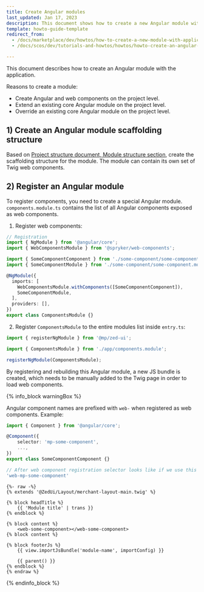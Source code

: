 ```yaml
---
title: Create Angular modules
last_updated: Jan 17, 2023
description: This document shows how to create a new Angular module with the application
template: howto-guide-template
redirect_from:
  - /docs/marketplace/dev/howtos/how-to-create-a-new-module-with-application.html
  - /docs/scos/dev/tutorials-and-howtos/howtos/howto-create-an-angular-module-with-application.html

---
```


This document describes how to create an Angular module with the application.

Reasons to create a module:

- Create Angular and web components on the project level.
- Extend an existing core Angular module on the project level.
- Override an existing core Angular module on the project level.

## 1) Create an Angular module scaffolding structure

Based on [Project structure document, Module structure section](/docs/dg/dev/frontend-development/{{page.version}}/marketplace/marketplace-frontend-project-and-module-structure.html#module-structure), create the scaffolding structure for the module.
The module can contain its own set of Twig web components.

## 2) Register an Angular module

To register components, you need to create a special Angular module. `components.module.ts` contains the list of all Angular components exposed as web components.

1. Register web components:

```ts
// Registration
import { NgModule } from '@angular/core';
import { WebComponentsModule } from '@spryker/web-components';

import { SomeComponentComponent } from './some-component/some-component.component';
import { SomeComponentModule } from './some-component/some-component.module';

@NgModule({
  imports: [
    WebComponentsModule.withComponents([SomeComponentComponent]),
    SomeComponentModule,
  ],
  providers: [],
})
export class ComponentsModule {}
```

2. Register `ComponentsModule` to the entire modules list inside `entry.ts`:

```ts
import { registerNgModule } from '@mp/zed-ui';

import { ComponentsModule } from './app/components.module';

registerNgModule(ComponentsModule);
```

By registering and rebuilding this Angular module, a new JS bundle is created, which needs to be manually added to the Twig page in order to load web components.

{% info_block warningBox %}

Angular component names are prefixed with `web-` when registered as web components. Example:

```ts
import { Component } from '@angular/core';

@Component({
    selector: 'mp-some-component',
    ...,
})
export class SomeComponentComponent {}

// After web component registration selector looks like if we use this component as web inside a twig file:
'web-mp-some-component'
```

```twig
{%- raw -%}
{% extends '@ZedUi/Layout/merchant-layout-main.twig' %}

{% block headTitle %}
    {{ 'Module title' | trans }}
{% endblock %}

{% block content %}
    <web-some-component></web-some-component>
{% block content %}

{% block footerJs %}
    {{ view.importJsBundle('module-name', importConfig) }}

    {{ parent() }}
{% endblock %}
{% endraw %}
```

{% endinfo_block %}

